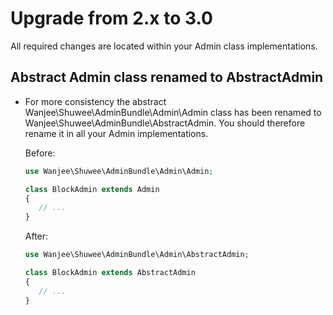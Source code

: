 # Upgrade from 2.x to 3.0

All required changes are located within your Admin class implementations.
 
## Abstract Admin class renamed to AbstractAdmin 
 
 * For more consistency the abstract Wanjee\Shuwee\AdminBundle\Admin\Admin class has been renamed to Wanjee\Shuwee\AdminBundle\AbstractAdmin.
 You should therefore rename it in all your Admin implementations.
 
    Before:
 
    ```php
    use Wanjee\Shuwee\AdminBundle\Admin\Admin;
 
    class BlockAdmin extends Admin
    {
       // ...
    }
    ```
 
    After:
 
    ```php
    use Wanjee\Shuwee\AdminBundle\Admin\AbstractAdmin;
    
    class BlockAdmin extends AbstractAdmin
    {
       // ...
    }
    ```
  

   
   